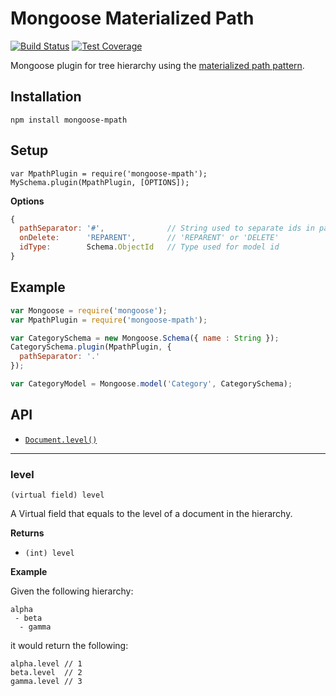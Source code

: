 # Mongoose Materialized Path
[![Build Status](https://travis-ci.org/vikpe/mongoose-mpath.svg?branch=master)](https://travis-ci.org/vikpe/mongoose-mpath) [![Test Coverage](https://codeclimate.com/github/vikpe/mongoose-mpath/badges/coverage.svg)](https://codeclimate.com/github/vikpe/mongoose-mpath/coverage)

Mongoose plugin for tree hierarchy using the [materialized path pattern](https://docs.mongodb.com/manual/tutorial/model-tree-structures-with-materialized-paths/).

## Installation
```npm
npm install mongoose-mpath
```

## Setup

```
var MpathPlugin = require('mongoose-mpath');
MySchema.plugin(MpathPlugin, [OPTIONS]);
```

**Options**

```javascript
{
  pathSeparator: '#',              // String used to separate ids in path
  onDelete:      'REPARENT',       // 'REPARENT' or 'DELETE'
  idType:        Schema.ObjectId   // Type used for model id
}
```

## Example
```javascript
var Mongoose = require('mongoose');
var MpathPlugin = require('mongoose-mpath');

var CategorySchema = new Mongoose.Schema({ name : String });
CategorySchema.plugin(MpathPlugin, {
  pathSeparator: '.'
});

var CategoryModel = Mongoose.model('Category', CategorySchema);
```

## API
* [`Document.level()`](#level)

---

### level
`(virtual field) level`

A Virtual field that equals to the level of a document in the hierarchy.

**Returns**

* `(int) level`

**Example**

Given the following hierarchy:
```
alpha
 - beta
  - gamma
```

it would return the following:
```
alpha.level // 1
beta.level  // 2
gamma.level // 3
```
